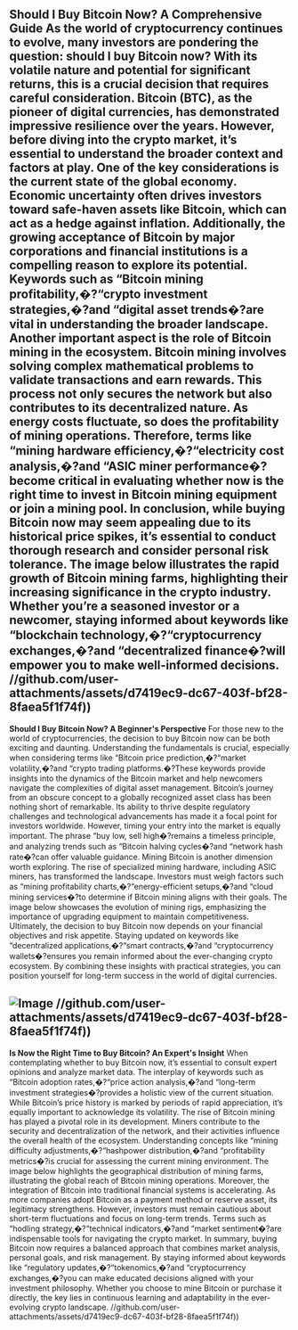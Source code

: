 **Should I Buy Bitcoin Now? A Comprehensive Guide**
As the world of cryptocurrency continues to evolve, many investors are pondering the question: should I buy Bitcoin now? With its volatile nature and potential for significant returns, this is a crucial decision that requires careful consideration. Bitcoin (BTC), as the pioneer of digital currencies, has demonstrated impressive resilience over the years. However, before diving into the crypto market, it’s essential to understand the broader context and factors at play.
One of the key considerations is the current state of the global economy. Economic uncertainty often drives investors toward safe-haven assets like Bitcoin, which can act as a hedge against inflation. Additionally, the growing acceptance of Bitcoin by major corporations and financial institutions is a compelling reason to explore its potential. Keywords such as “Bitcoin mining profitability,�?“crypto investment strategies,�?and “digital asset trends�?are vital in understanding the broader landscape.
Another important aspect is the role of Bitcoin mining in the ecosystem. Bitcoin mining involves solving complex mathematical problems to validate transactions and earn rewards. This process not only secures the network but also contributes to its decentralized nature. As energy costs fluctuate, so does the profitability of mining operations. Therefore, terms like “mining hardware efficiency,�?“electricity cost analysis,�?and “ASIC miner performance�?become critical in evaluating whether now is the right time to invest in Bitcoin mining equipment or join a mining pool.
In conclusion, while buying Bitcoin now may seem appealing due to its historical price spikes, it’s essential to conduct thorough research and consider personal risk tolerance. The image below illustrates the rapid growth of Bitcoin mining farms, highlighting their increasing significance in the crypto industry. Whether you’re a seasoned investor or a newcomer, staying informed about keywords like “blockchain technology,�?“cryptocurrency exchanges,�?and “decentralized finance�?will empower you to make well-informed decisions. 
 //github.com/user-attachments/assets/d7419ec9-dc67-403f-bf28-8faea5f1f74f))
---
**Should I Buy Bitcoin Now? A Beginner's Perspective**
For those new to the world of cryptocurrencies, the decision to buy Bitcoin now can be both exciting and daunting. Understanding the fundamentals is crucial, especially when considering terms like “Bitcoin price prediction,�?“market volatility,�?and “crypto trading platforms.�?These keywords provide insights into the dynamics of the Bitcoin market and help newcomers navigate the complexities of digital asset management.
Bitcoin’s journey from an obscure concept to a globally recognized asset class has been nothing short of remarkable. Its ability to thrive despite regulatory challenges and technological advancements has made it a focal point for investors worldwide. However, timing your entry into the market is equally important. The phrase “buy low, sell high�?remains a timeless principle, and analyzing trends such as “Bitcoin halving cycles�?and “network hash rate�?can offer valuable guidance.
Mining Bitcoin is another dimension worth exploring. The rise of specialized mining hardware, including ASIC miners, has transformed the landscape. Investors must weigh factors such as “mining profitability charts,�?“energy-efficient setups,�?and “cloud mining services�?to determine if Bitcoin mining aligns with their goals. The image below showcases the evolution of mining rigs, emphasizing the importance of upgrading equipment to maintain competitiveness.
Ultimately, the decision to buy Bitcoin now depends on your financial objectives and risk appetite. Staying updated on keywords like “decentralized applications,�?“smart contracts,�?and “cryptocurrency wallets�?ensures you remain informed about the ever-changing crypto ecosystem. By combining these insights with practical strategies, you can position yourself for long-term success in the world of digital currencies.

![Image](https://github.com/user-attachments/assets/d7419ec9-dc67-403f-bf28-8faea5f1f74f)
 //github.com/user-attachments/assets/d7419ec9-dc67-403f-bf28-8faea5f1f74f))
--- 
**Is Now the Right Time to Buy Bitcoin? An Expert's Insight**
When contemplating whether to buy Bitcoin now, it’s essential to consult expert opinions and analyze market data. The interplay of keywords such as “Bitcoin adoption rates,�?“price action analysis,�?and “long-term investment strategies�?provides a holistic view of the current situation. While Bitcoin’s price history is marked by periods of rapid appreciation, it’s equally important to acknowledge its volatility.
The rise of Bitcoin mining has played a pivotal role in its development. Miners contribute to the security and decentralization of the network, and their activities influence the overall health of the ecosystem. Understanding concepts like “mining difficulty adjustments,�?“hashpower distribution,�?and “profitability metrics�?is crucial for assessing the current mining environment. The image below highlights the geographical distribution of mining farms, illustrating the global reach of Bitcoin mining operations.
Moreover, the integration of Bitcoin into traditional financial systems is accelerating. As more companies adopt Bitcoin as a payment method or reserve asset, its legitimacy strengthens. However, investors must remain cautious about short-term fluctuations and focus on long-term trends. Terms such as “hodling strategy,�?“technical indicators,�?and “market sentiment�?are indispensable tools for navigating the crypto market.
In summary, buying Bitcoin now requires a balanced approach that combines market analysis, personal goals, and risk management. By staying informed about keywords like “regulatory updates,�?“tokenomics,�?and “cryptocurrency exchanges,�?you can make educated decisions aligned with your investment philosophy. Whether you choose to mine Bitcoin or purchase it directly, the key lies in continuous learning and adaptability in the ever-evolving crypto landscape.
 //github.com/user-attachments/assets/d7419ec9-dc67-403f-bf28-8faea5f1f74f))
